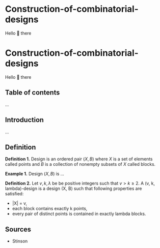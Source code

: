 # Construction-of-combinatorial-designs
Hello 👋 there

# Construction-of-combinatorial-designs
Hello 👋 there

## Table of contents
...

## Introduction
...

## Definition

__Definition 1.__ Design is an ordered pair $(X, B)$ where $X$ is a set of elements called points and $B$ is a collection of nonempty subsets of $X$ called blocks.

__Example 1.__ Design $(X, B)$ is ...

__Definition 2.__ Let $v, k, \lambda$ be be positive integers such that $v > k \ge 2$. A (v, k, lambda)-design is a design (X, B) such that following properties are satisfied:
-   |X| = v,
-   each block contains exactly k points,
-   every pair of distinct points is contained in exactly lambda blocks.




## Sources
- Stinson


